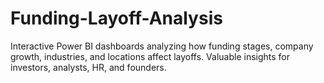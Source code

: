 # Funding-Layoff-Analysis
Interactive Power BI dashboards analyzing how funding stages, company growth, industries, and locations affect layoffs. Valuable insights for investors, analysts, HR, and founders.
